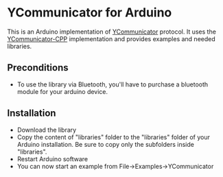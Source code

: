 # YCommunicator for Arduino

This is an Arduino implementation of [YCommunicator](https://github.com/oyagev/YCommunicator) protocol.
It uses the [YCommunicator-CPP](https://github.com/oyagev/YCommunicator-CPP) implementation and provides examples and needed libraries.

## Preconditions

 - To use the library via Bluetooth, you'll have to purchase a bluetooth module for your arduino device. 
 

## Installation
 - Download the library 
 - Copy the content of "libraries" folder to the "libraries" folder of your Arduino installation. 
   Be sure to copy only the subfolders inside "libraries".
 - Restart Arduino software
 - You can now start an example from File->Examples->YCommunicator


